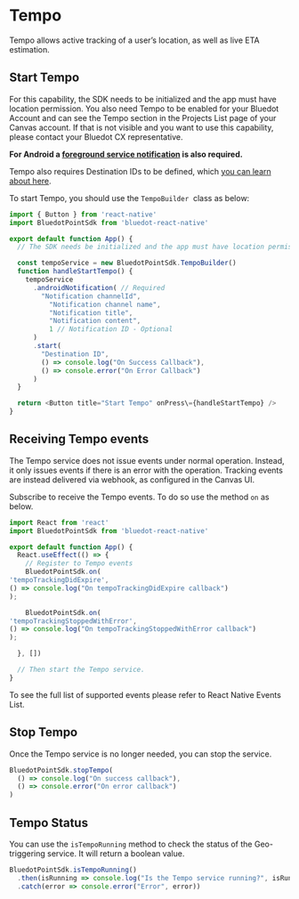 Tempo
==================

Tempo allows active tracking of a user’s location, as well as live ETA estimation.

Start Tempo
-----------

For this capability, the SDK needs to be initialized and the app must have location permission. You also need Tempo to be enabled for your Bluedot Account and can see the Tempo section in the Projects List page of your Canvas account. If that is not visible and you want to use this capability, please contact your Bluedot CX representative. 

**For Android a [foreground service notification](../Android/Best%20Practices%20&%20Recommendations.md) is also required.**

Tempo also requires Destination IDs to be defined, which [you can learn about here](../../../Tempo/Create%20your%20destinations.md).

To start Tempo, you should use the `TempoBuilder`  class as below:

```js
import { Button } from 'react-native'
import BluedotPointSdk from 'bluedot-react-native'

export default function App() {
  // The SDK needs be initialized and the app must have location permissions.

  const tempoService = new BluedotPointSdk.TempoBuilder()
  function handleStartTempo() {
    tempoService
      .androidNotification( // Required
        "Notification channelId",
          "Notification channel name",
          "Notification title",
          "Notification content",
          1 // Notification ID - Optional
      ) 
      .start(
        "Destination ID",
        () => console.log("On Success Callback"),
        () => console.error("On Error Callback")
      )
  }

  return <Button title="Start Tempo" onPress\={handleStartTempo} />
}
```

Receiving Tempo events
----------------------

The Tempo service does not issue events under normal operation. Instead, it only issues events if there is an error with the operation. Tracking events are instead delivered via webhook, as configured in the Canvas UI.

Subscribe to receive the Tempo events. To do so use the method `on` as below. 

```js
import React from 'react'
import BluedotPointSdk from 'bluedot-react-native'

export default function App() {
  React.useEffect(() => {
    // Register to Tempo events
    BluedotPointSdk.on(
'tempoTrackingDidExpire', 
() => console.log("On tempoTrackingDidExpire callback")
);

    BluedotPointSdk.on(
'tempoTrackingStoppedWithError', 
() => console.log("On tempoTrackingStoppedWithError callback")
);

  }, [])

  // Then start the Tempo service.
}
```

To see the full list of supported events please refer to React Native Events List.

Stop Tempo
----------

Once the Tempo service is no longer needed, you can stop the service.

```js
BluedotPointSdk.stopTempo(
  () => console.log("On success callback"),
  () => console.error("On error callback")
)
```

Tempo Status
------------

You can use the `isTempoRunning` method to check the status of the Geo-triggering service. It will return a boolean value.

```js
BluedotPointSdk.isTempoRunning()
  .then(isRunning => console.log("Is the Tempo service running?", isRunning))
  .catch(error => console.error("Error", error))
```